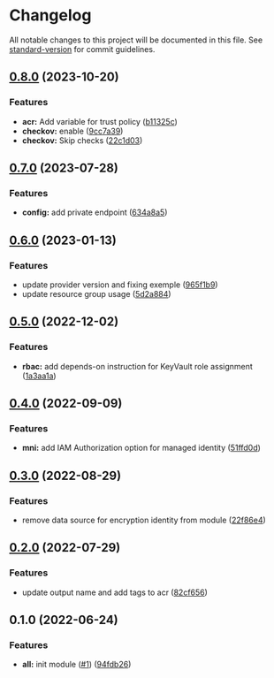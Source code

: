 # Changelog

All notable changes to this project will be documented in this file. See [standard-version](https://github.com/conventional-changelog/standard-version) for commit guidelines.

## [0.8.0](https://github.com/padok-team/terraform-azurerm-acr/compare/v0.7.0...v0.8.0) (2023-10-20)


### Features

* **acr:** Add variable for trust policy ([b11325c](https://github.com/padok-team/terraform-azurerm-acr/commit/b11325c20fc5c1933dcf84d67af21af7d3c5b264))
* **checkov:** enable ([9cc7a39](https://github.com/padok-team/terraform-azurerm-acr/commit/9cc7a392fea6ab58acb1e11bc2bf7c3cc217a426))
* **checkov:** Skip checks ([22c1d03](https://github.com/padok-team/terraform-azurerm-acr/commit/22c1d031c5a84375ab3f14e3cd78e00015ac5e15))

## [0.7.0](https://github.com/padok-team/terraform-azurerm-acr/compare/v0.6.0...v0.7.0) (2023-07-28)


### Features

* **config:** add private endpoint ([634a8a5](https://github.com/padok-team/terraform-azurerm-acr/commit/634a8a543899dcb56cb62e9ae30b1917fa50e9aa))

## [0.6.0](https://github.com/padok-team/terraform-azurerm-acr/compare/v0.5.0...v0.6.0) (2023-01-13)


### Features

* update provider version and fixing exemple ([965f1b9](https://github.com/padok-team/terraform-azurerm-acr/commit/965f1b9ddade63c4477a8d1175e0161fafe41a88))
* update resource group usage ([5d2a884](https://github.com/padok-team/terraform-azurerm-acr/commit/5d2a884965e8c1219854f15482bb274db7f96c5f))

## [0.5.0](https://github.com/padok-team/terraform-azurerm-acr/compare/v0.4.0...v0.5.0) (2022-12-02)


### Features

* **rbac:** add depends-on instruction for KeyVault role assignment ([1a3aa1a](https://github.com/padok-team/terraform-azurerm-acr/commit/1a3aa1a3bc69f4a8a05dcbb9d197ece9031e4842))

## [0.4.0](https://github.com/padok-team/terraform-azurerm-acr/compare/v0.3.0...v0.4.0) (2022-09-09)


### Features

* **mni:** add IAM Authorization option for managed identity ([51ffd0d](https://github.com/padok-team/terraform-azurerm-acr/commit/51ffd0d73ee113b6a01721f814a0d23c7f017e38))

## [0.3.0](https://github.com/padok-team/terraform-azurerm-acr/compare/v0.2.0...v0.3.0) (2022-08-29)


### Features

* remove data source for encryption identity from module ([22f86e4](https://github.com/padok-team/terraform-azurerm-acr/commit/22f86e4b8d726ea1d726dc57af82d5a72e4195d8))

## [0.2.0](https://github.com/padok-team/terraform-azurerm-acr/compare/v0.1.0...v0.2.0) (2022-07-29)


### Features

* update output name and add tags to acr ([82cf656](https://github.com/padok-team/terraform-azurerm-acr/commit/82cf6562409a822577955c052f58d45130896441))

## 0.1.0 (2022-06-24)


### Features

* **all:** init module ([#1](https://github.com/padok-team/terraform-azurerm-acr/issues/1)) ([94fdb26](https://github.com/padok-team/terraform-azurerm-acr/commit/94fdb26ff5049ed900cf06971ffd9f90cb9afa1b))
